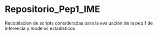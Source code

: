 # Repositorio_Pep1_IME
Recopilacion de scripts consideradas para la evaluación de la pep 1 de inferencia y modelos estadísticos

